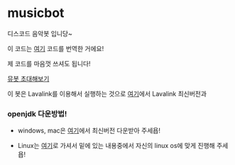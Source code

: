 # musicbot
디스코드 음악봇 입니당~

이 코드는 [여기](https://github.com/AlvvxL/lavalink-musicbot) 코드를 번역한 거에요!

제 코드를 마음껏 쓰셔도 됩니다!

[뮤봇 초대해보기](https://discord.com/api/oauth2/authorize?client_id=749124773610782831&permissions=0&scope=bot)

이 봇은 Lavalink를 이용해서 실행하는 것으로 [여기](https://github.com/Frederikam/Lavalink/releases)에서 Lavalink 최신버전과 

### openjdk 다운방법!
- windows, mac은 [여기](https://www.oracle.com/java/technologies/javase-downloads.html)에서 최신버전 다운받아 주세욥!

- Linux는 [여기](https://openjdk.java.net/install/index.html)로 가셔서 밑에 있는 내용중에서 자신의 linux os에 맞게 진행해 주세욥!
